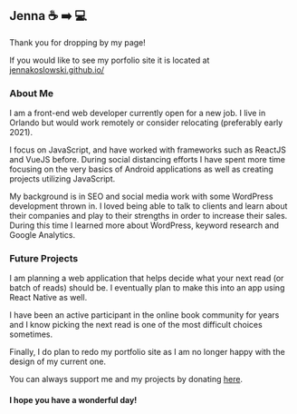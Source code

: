 ## Jenna :coffee: :arrow_right: :computer:
<!--
**JennaKoslowski/JennaKoslowski** is a ✨ _special_ ✨ repository because its `README.md` (this file) appears on your GitHub profile.
-->

Thank you for dropping by my page! 
 
If you would like to see my porfolio site it is located at [jennakoslowski.github.io/](https://jennakoslowski.github.io/)

### About Me

I am a front-end web developer currently open for a new job. I live in Orlando but would work remotely or consider relocating (preferably early 2021).

I focus on JavaScript, and have worked with frameworks such as ReactJS and VueJS before. During social distancing efforts 
I have spent more time focusing on the very basics of Android applications as well as creating projects utilizing JavaScript.

My background is in SEO and social media work with some WordPress development thrown in. I loved being able to talk to clients and learn about
their companies and play to their strengths in order to increase their sales. During this time I learned more about WordPress, keyword research and Google Analytics.

### Future Projects

I am planning a web application that helps decide what your next read (or batch of reads) should be. I eventually plan to make this into an app using React Native as well.

I have been an active participant in the online book community for years and I know picking the next read is one of the most difficult choices sometimes.

Finally, I do plan to redo my portfolio site as I am no longer happy with the design of my current one.

You can always support me and my projects by donating [here](https://ko-fi.com/jkimexploring).

#### I hope you have a wonderful day!
